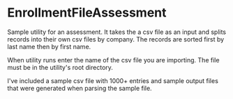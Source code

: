 # EnrollmentFileAssessment

Sample utility for an assessment. It takes the a csv file as an input and splits records into their own csv files by company. 
The records are sorted first by last name then by first name.

When utility runs enter the name of the csv file you are importing. The file must be in the utility's root directory.

I've included a sample csv file with 1000+ entries and sample output files that were generated when parsing the sample file.
